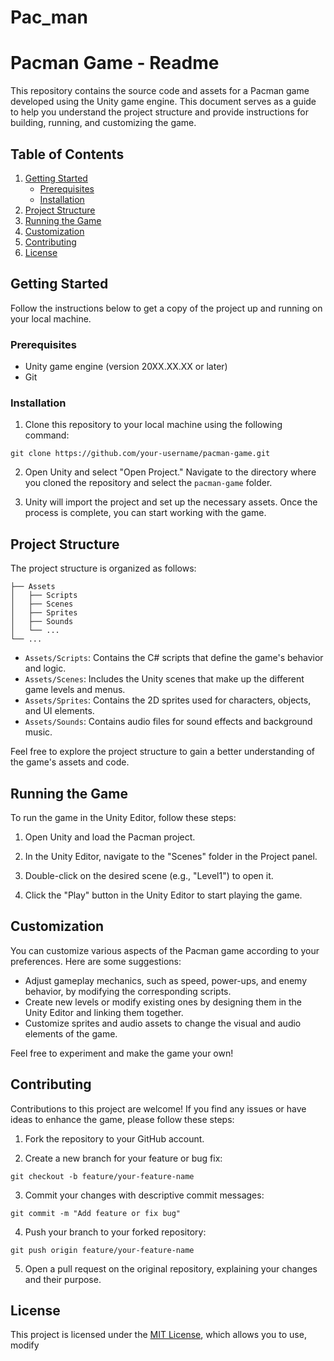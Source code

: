 # Pac_man
# Pacman Game - Readme

This repository contains the source code and assets for a Pacman game developed using the Unity game engine. This document serves as a guide to help you understand the project structure and provide instructions for building, running, and customizing the game.

## Table of Contents

1. [Getting Started](#getting-started)
    - [Prerequisites](#prerequisites)
    - [Installation](#installation)
2. [Project Structure](#project-structure)
3. [Running the Game](#running-the-game)
4. [Customization](#customization)
5. [Contributing](#contributing)
6. [License](#license)

## Getting Started

Follow the instructions below to get a copy of the project up and running on your local machine.

### Prerequisites

- Unity game engine (version 20XX.XX.XX or later)
- Git

### Installation

1. Clone this repository to your local machine using the following command:

```
git clone https://github.com/your-username/pacman-game.git
```

2. Open Unity and select "Open Project." Navigate to the directory where you cloned the repository and select the `pacman-game` folder.

3. Unity will import the project and set up the necessary assets. Once the process is complete, you can start working with the game.

## Project Structure

The project structure is organized as follows:

```
├── Assets
│   ├── Scripts
│   ├── Scenes
│   ├── Sprites
│   ├── Sounds
│   └── ...
└── ...
```

- `Assets/Scripts`: Contains the C# scripts that define the game's behavior and logic.
- `Assets/Scenes`: Includes the Unity scenes that make up the different game levels and menus.
- `Assets/Sprites`: Contains the 2D sprites used for characters, objects, and UI elements.
- `Assets/Sounds`: Contains audio files for sound effects and background music.

Feel free to explore the project structure to gain a better understanding of the game's assets and code.

## Running the Game

To run the game in the Unity Editor, follow these steps:

1. Open Unity and load the Pacman project.

2. In the Unity Editor, navigate to the "Scenes" folder in the Project panel.

3. Double-click on the desired scene (e.g., "Level1") to open it.

4. Click the "Play" button in the Unity Editor to start playing the game.

## Customization

You can customize various aspects of the Pacman game according to your preferences. Here are some suggestions:

- Adjust gameplay mechanics, such as speed, power-ups, and enemy behavior, by modifying the corresponding scripts.
- Create new levels or modify existing ones by designing them in the Unity Editor and linking them together.
- Customize sprites and audio assets to change the visual and audio elements of the game.

Feel free to experiment and make the game your own!

## Contributing

Contributions to this project are welcome! If you find any issues or have ideas to enhance the game, please follow these steps:

1. Fork the repository to your GitHub account.

2. Create a new branch for your feature or bug fix:

```
git checkout -b feature/your-feature-name
```

3. Commit your changes with descriptive commit messages:

```
git commit -m "Add feature or fix bug"
```

4. Push your branch to your forked repository:

```
git push origin feature/your-feature-name
```

5. Open a pull request on the original repository, explaining your changes and their purpose.

## License

This project is licensed under the [MIT License](LICENSE), which allows you to use, modify
